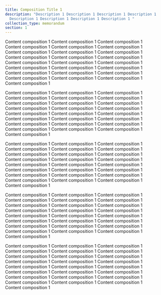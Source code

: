 ```yaml
---
title: Composition Title 1
description: "Description 1 Description 1 Description 1 Description 1
  Description 1 Description 1 Description 1 Description 1 "
collection_type: memorandum
section: 1
---
```

Content composition 1 Content composition 1 Content composition 1 Content composition 1 Content composition 1 Content composition 1 Content composition 1 Content composition 1 Content composition 1 Content composition 1 Content composition 1 Content composition 1 Content composition 1 Content composition 1 Content composition 1 Content composition 1 Content composition 1 Content composition 1 Content composition 1 Content composition 1 Content composition 1 Content composition 1 Content composition 1 Content composition 1 Content composition 1 



Content composition 1 Content composition 1 Content composition 1 Content composition 1 Content composition 1 Content composition 1 Content composition 1 Content composition 1 Content composition 1 Content composition 1 Content composition 1 Content composition 1 Content composition 1 Content composition 1 Content composition 1 Content composition 1 Content composition 1 Content composition 1 Content composition 1 Content composition 1 Content composition 1 Content composition 1 Content composition 1 Content composition 1 Content composition 1 



Content composition 1 Content composition 1 Content composition 1 Content composition 1 Content composition 1 Content composition 1 Content composition 1 Content composition 1 Content composition 1 Content composition 1 Content composition 1 Content composition 1 Content composition 1 Content composition 1 Content composition 1 Content composition 1 Content composition 1 Content composition 1 Content composition 1 Content composition 1 Content composition 1 Content composition 1 Content composition 1 Content composition 1 Content composition 1 



Content composition 1 Content composition 1 Content composition 1 Content composition 1 Content composition 1 Content composition 1 Content composition 1 Content composition 1 Content composition 1 Content composition 1 Content composition 1 Content composition 1 Content composition 1 Content composition 1 Content composition 1 Content composition 1 Content composition 1 Content composition 1 Content composition 1 Content composition 1 Content composition 1 Content composition 1 Content composition 1 Content composition 1 Content composition 1 



Content composition 1 Content composition 1 Content composition 1 Content composition 1 Content composition 1 Content composition 1 Content composition 1 Content composition 1 Content composition 1 Content composition 1 Content composition 1 Content composition 1 Content composition 1 Content composition 1 Content composition 1 Content composition 1 Content composition 1 Content composition 1 Content composition 1 Content composition 1 Content composition 1 Content composition 1 Content composition 1 Content composition 1 Content composition 1
